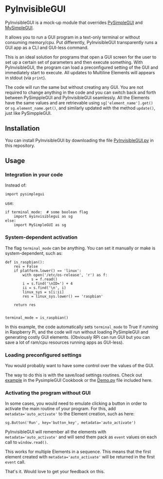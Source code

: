 # PyInvisibleGUI
PyInvisibleGUI is a mock-up module that overrides [PySimpleGUI](https://github.com/PySimpleGUI/PySimpleGUI) and [MySimpleGUI](https://github.com/salabim/MySimpleGUI).

It allows you to run a GUI program in a text-only terminal or without consuming memory/cpu. Put differently, PyInvisibleGUI transparently runs a GUI app as a CLI and GUI-less command.

This is an ideal solution for programs that open a GUI screen for the user to set up a certain set of parameters and then execute something. With PyInvisibleGUI, the program can load a preconfigured setting of the GUI and immediately start to execute. All updates to Multiline Elements will appears in stdout (via `print`).

The code will run the same but without creating any GUI. You are not required to change anything in the code and you can switch back and forth between PySimppleGUI and PyInvisibleGUI seamlessly. All the Elements have the same values and are retrievable using `sg['element_name'].get()` or `sg.element_name.get()`, and similarly updated with the method `update()`, just like PySimppleGUI.

## Installation
You can install PyInvisibleGUI by downloading the file [PyInvisibleGUI.py](https://github.com/gilbh/PyInvisibleGUI/blob/main/PyInvisibleGUI.py) in this repository.

## Usage
### Integration in your code
Instead of:
```
import pysimplegui
```
use:
```
if terminal_mode:  # some boolean flag
    import myinvisiblegui as sg
else:
    import MySimpleGUI as sg
```

### System-dependent activation
The flag `terminal_mode` can be anything. You can set it manually or make is system-dependent, such as:

```
def is_raspbian():
    res = False
    if platform.lower() == 'linux':
        with open('/etc/os-release', 'r') as f:
            s = f.read()
        i = s.find('\nID=') + 4
        ii = s.find('\n', i)
        linux_sys = s[i:ii]
        res = linux_sys.lower() == 'raspbian'

    return res


terminal_mode = is_raspbian()
```

In this example, the code automatically sets `terminal_mode` to True if running in Raspberry Pi, and the code will run without loading PySimpleGUI and generating costly GUI elements. (Obviously RPi can run GUI but you can save a lot of ram/cpu resources running apps as GUI-less).

### Loading preconfigured settings
You would probably want to have some control over the values of the GUI.

The way to do this is with the save/load settings routines. Check out [example](https://pysimplegui.readthedocs.io/en/latest/cookbook/#recipe-save-and-load-program-settings) in the PysimpleGUI Cookbook or the [Demo.py](https://github.com/gilbh/PyInvisibleGUI/blob/main/Demo.py) file included here.


### Activating the program without GUI
In some cases, you would need to emulate clicking a button in order to activate the main routine of your program. For this, add `metadata='auto_activate'` to the Element creation, such as here:
```
sg.Button('Run', key='button_key', metadata='auto_activate')
```

PyInvisibleGUI will remember all the elements with `metadata='auto_activate'` and will send them pack as `event` values on each call to `window.read()`.

This works for multiple Elements in a sequence. This means that the first element created with `metadata='auto_activate'` will be returned in the first `event` call.

That's it. Would love to get your feedback on this.
